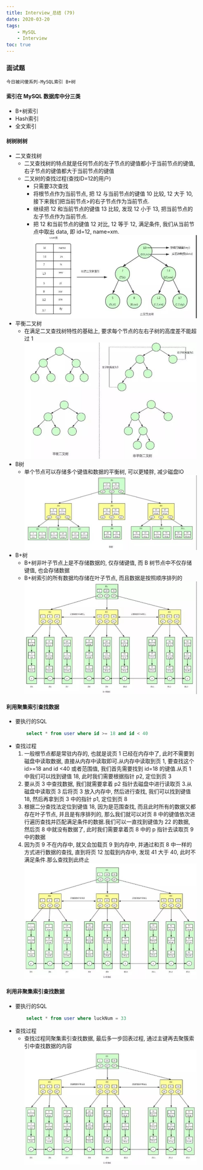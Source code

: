 ```yaml
---
title: Interview_总结 (79)
date: 2020-03-20
tags: 
    - MySQL 
    - Interview
toc: true
---
```


### 面试题
    今日被问傻系列-MySQL索引 B+树

<!-- more -->

#### 索引在 MySQL 数据库中分三类
- B+树索引
- Hash索引
- 全文索引

#### 树树树树
- 二叉查找树
    * 二叉查找树的特点就是任何节点的左子节点的键值都小于当前节点的键值, 右子节点的键值都大于当前节点的键值
    * 二叉树的查找过程(查找ID=12的用户)
        * 只需要3次查找
        * 将根节点作为当前节点, 把 12 与当前节点的键值 10 比较, 12 大于 10, 接下来我们把当前节点>的右子节点作为当前节点.
        * 继续把 12 和当前节点的键值 13 比较, 发现 12 小于 13, 把当前节点的左子节点作为当前节点.
        * 把 12 和当前节点的键值 12 对比, 12 等于 12, 满足条件, 我们从当前节点中取出 data, 即 id=12, name=xm.
![二叉查找树](/img/20200320_1.jpg)
- 平衡二叉树
    * 在满足二叉查找树特性的基础上, 要求每个节点的左右子树的高度差不能超过 1
![平衡二叉树](/img/20200320_2.jpg)
- B树
    * 单个节点可以存储多个键值和数据的平衡树, 可以更矮胖, 减少磁盘IO
![B树](/img/20200320_3.jpg)
- B+树
    * B+树非叶子节点上是不存储数据的, 仅存储键值, 而 B 树节点中不仅存储键值, 也会存储数据
    * B+树索引的所有数据均存储在叶子节点, 而且数据是按照顺序排列的
![B+树](/img/20200320_4.jpg)

#### 利用聚集索引查找数据
- 要执行的SQL
    ```sql
        select * from user where id >= 18 and id < 40
    ```
- 查找过程
    1. 一般根节点都是常驻内存的, 也就是说页 1 已经在内存中了, 此时不需要到磁盘中读取数据, 直接从内存中读取即可.从内存中读取到页 1, 要查找这个 id>=18 and id <40 或者范围值, 我们首先需要找到 id=18 的键值.从页 1 中我们可以找到键值 18, 此时我们需要根据指针 p2, 定位到页 3
    2. 要从页 3 中查找数据, 我们就需要拿着 p2 指针去磁盘中进行读取页 3.从磁盘中读取页 3 后将页 3 放入内存中, 然后进行查找, 我们可以找到键值 18, 然后再拿到页 3 中的指针 p1, 定位到页 8
    3. 根据二分查找法定位到键值 18,  因为是范围查找, 而且此时所有的数据又都存在叶子节点, 并且是有序排列的, 那么我们就可以对页 8 中的键值依次进行遍历查找并匹配满足条件的数据.我们可以一直找到键值为 22 的数据, 然后页 8 中就没有数据了, 此时我们需要拿着页 8 中的 p 指针去读取页 9 中的数据
    4. 因为页 9 不在内存中, 就又会加载页 9 到内存中, 并通过和页 8 中一样的方式进行数据的查找, 直到将页 12 加载到内存中, 发现 41 大于 40, 此时不满足条件.那么查找到此终止
![聚集索引](/img/20200320_5.jpg)

#### 利用非聚集索引查找数据
- 要执行的SQL
    ```sql
        select * from user where luckNum = 33
    ```
- 查找过程
    * 查找过程同聚集索引查找数据, 最后多一步回表过程, 通过主键再去聚簇索引中查找数据的内容
![非聚集索引](/img/20200320_5.jpg)